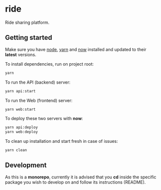 # ride

Ride sharing platform.

## Getting started

Make sure you have [node](https://nodejs.org), [yarn](https://yarnpkg.com) and [now](https://zeit.co/now) installed and updated to their **latest** versions.

To install dependencies, run on project root:

```sh
yarn
```

To run the API (backend) server:

```sh
yarn api:start
```

To run the Web (frontend) server:

```sh
yarn web:start
```

To deploy these two servers with **now**:

```sh
yarn api:deploy
yarn web:deploy
```

To clean up installation and start fresh in case of issues:

```sh
yarn clean
```

## Development

As this is a **monorepo**, currently it is advised that you **cd** inside the specific package you wish to develop on and follow its instructions (README).
